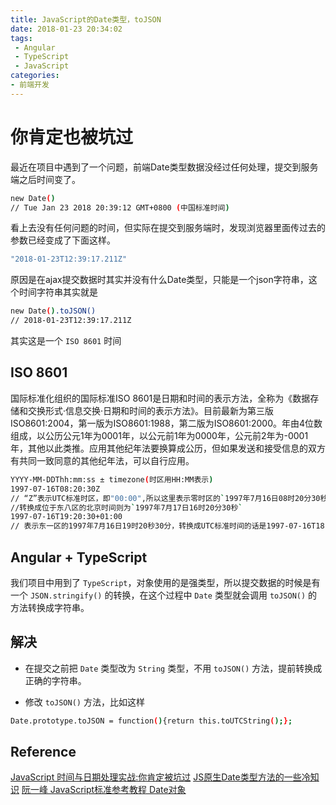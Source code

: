 ```yaml
---
title: JavaScript的Date类型，toJSON
date: 2018-01-23 20:34:02
tags: 
 - Angular
 - TypeScript
 - JavaScript
categories: 
- 前端开发
---
```

# 你肯定也被坑过

最近在项目中遇到了一个问题，前端Date类型数据没经过任何处理，提交到服务端之后时间变了。

```bash
new Date()
// Tue Jan 23 2018 20:39:12 GMT+0800 (中国标准时间)
```

看上去没有任何问题的时间，但实际在提交到服务端时，发现浏览器里面传过去的参数已经变成了下面这样。

```bash
"2018-01-23T12:39:17.211Z"
```

原因是在ajax提交数据时其实并没有什么Date类型，只能是一个json字符串，这个时间字符串其实就是

```bash
new Date().toJSON()
// 2018-01-23T12:39:17.211Z
```

其实这是一个 ``ISO 8601`` 时间

## ISO 8601

国际标准化组织的国际标准ISO 8601是日期和时间的表示方法，全称为《数据存储和交换形式·信息交换·日期和时间的表示方法》。目前最新为第三版ISO8601:2004，第一版为ISO8601:1988，第二版为ISO8601:2000。年由4位数组成，以公历公元1年为0001年，以公元前1年为0000年，公元前2年为-0001年，其他以此类推。应用其他纪年法要换算成公历，但如果发送和接受信息的双方有共同一致同意的其他纪年法，可以自行应用。

```bash
YYYY-MM-DDThh:mm:ss ± timezone(时区用HH:MM表示)
1997-07-16T08:20:30Z
// “Z”表示UTC标准时区，即"00:00",所以这里表示零时区的`1997年7月16日08时20分30秒`
//转换成位于东八区的北京时间则为`1997年7月17日16时20分30秒`
1997-07-16T19:20:30+01:00
// 表示东一区的1997年7月16日19时20秒30分，转换成UTC标准时间的话是1997-07-16T18:20:30Z
```

## Angular + TypeScript

我们项目中用到了 ``TypeScript``，对象使用的是强类型，所以提交数据的时候是有一个 ``JSON.stringify()`` 的转换，在这个过程中 ``Date`` 类型就会调用 ``toJSON()`` 的方法转换成字符串。

## 解决

* 在提交之前把 ``Date`` 类型改为 ``String`` 类型，不用 ``toJSON()`` 方法，提前转换成正确的字符串。

* 修改 ``toJSON()`` 方法，比如这样

```bash
Date.prototype.toJSON = function(){return this.toUTCString();};
```

## Reference

[JavaScript 时间与日期处理实战:你肯定被坑过](https://segmentfault.com/a/1190000007581722)
[JS原生Date类型方法的一些冷知识](http://chitanda.me/2015/08/21/the-trivia-of-js-date-function/)
[阮一峰 JavaScript标准参考教程 Date对象](http://javascript.ruanyifeng.com/stdlib/date.html#toc4)